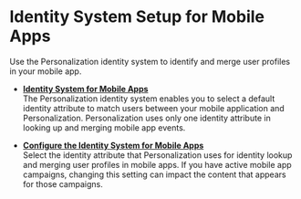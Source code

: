 

# Identity System Setup for Mobile Apps

Use the Personalization identity system to identify and merge user profiles in
your mobile app.

  * **[Identity System for Mobile Apps](https://help.salesforce.com/s/articleView?id=sf.mc_pers_identity_mobile_apps_about.htm&language=en_US&type=5)**  
The Personalization identity system enables you to select a default identity
attribute to match users between your mobile application and Personalization.
Personalization uses only one identity attribute in looking up and merging
mobile app events.

  * **[Configure the Identity System for Mobile Apps](https://help.salesforce.com/s/articleView?id=sf.mc_pers_identity_mobile_apps_configure.htm&language=en_US&type=5)**  
Select the identity attribute that Personalization uses for identity lookup
and merging user profiles in mobile apps. If you have active mobile app
campaigns, changing this setting can impact the content that appears for those
campaigns.

